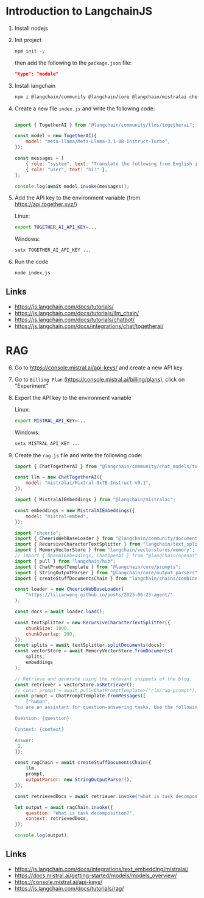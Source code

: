# Introduction to LangchainJS

1. Install nodejs

2. Init project

    ```bash
    npm init -y
    ```

    then add the following to the `package.json` file:

    ```json
    "type": "module"
    ```

3. Install langchain

    ```bash
    npm i @langchain/community @langchain/core @langchain/mistralai cheerio openai
    ```

4. Create a new file `index.js` and write the following code:

    ```javascript
    
    import { TogetherAI } from "@langchain/community/llms/togetherai";

    const model = new TogetherAI({
        model: "meta-llama/Meta-Llama-3.1-8B-Instruct-Turbo",
    });

    const messages = [
        { role: "system", text: "Translate the following from English into Italian" },
        { role: "user", text: "hi!" },
    ];

    console.log(await model.invoke(messages));
    ```

5. Add the API key to the environment variable (from https://api.together.xyz/)

    Linux:

    ```bash
    export TOGETHER_AI_API_KEY=...
    ```

    Windows:

    ```bash
    setx TOGETHER_AI_API_KEY ...
    ```

6. Run the code

    ```bash
    node index.js
    ```

## Links

- https://js.langchain.com/docs/tutorials/
- https://js.langchain.com/docs/tutorials/llm_chain/
- https://js.langchain.com/docs/tutorials/chatbot/
- https://js.langchain.com/docs/integrations/chat/togetherai/

# RAG

6. Go to https://console.mistral.ai/api-keys/ and create a new API key.

7. Go to `Billing Plan` (https://console.mistral.ai/billing/plans), click on "Experiment"

8. Export the API key to the environment variable

    Linux:

    ```bash
    export MISTRAL_API_KEY=...
    ```

    Windows:

    ```bash
    setx MISTRAL_API_KEY ...
    ```

9. Create the `rag.js` file and write the following code:

    ```javascript
    import { ChatTogetherAI } from "@langchain/community/chat_models/togetherai";

    const llm = new ChatTogetherAI({
        model: "mistralai/Mixtral-8x7B-Instruct-v0.1",
    });

    import { MistralAIEmbeddings } from "@langchain/mistralai";

    const embeddings = new MistralAIEmbeddings({
        model: "mistral-embed",
    });

    import "cheerio";
    import { CheerioWebBaseLoader } from "@langchain/community/document_loaders/web/cheerio";
    import { RecursiveCharacterTextSplitter } from "langchain/text_splitter";
    import { MemoryVectorStore } from "langchain/vectorstores/memory";
    // import { OpenAIEmbeddings, ChatOpenAI } from "@langchain/openai";
    import { pull } from "langchain/hub";
    import { ChatPromptTemplate } from "@langchain/core/prompts";
    import { StringOutputParser } from "@langchain/core/output_parsers";
    import { createStuffDocumentsChain } from "langchain/chains/combine_documents";

    const loader = new CheerioWebBaseLoader(
        "https://lilianweng.github.io/posts/2023-06-23-agent/"
    );

    const docs = await loader.load();

    const textSplitter = new RecursiveCharacterTextSplitter({
        chunkSize: 1000,
        chunkOverlap: 200,
    });
    const splits = await textSplitter.splitDocuments(docs);
    const vectorStore = await MemoryVectorStore.fromDocuments(
        splits,
        embeddings
    );

    // Retrieve and generate using the relevant snippets of the blog.
    const retriever = vectorStore.asRetriever();
    // const prompt = await pull<ChatPromptTemplate>("rlm/rag-prompt");
    const prompt = ChatPromptTemplate.fromMessages([
        ["human", `
    You are an assistant for question-answering tasks. Use the following pieces of retrieved context to answer the question. If you don't know the answer, just say that you don't know. Use three sentences maximum and keep the answer concise.

    Question: {question} 

    Context: {context} 

    Answer:
    `],
    ]);

    const ragChain = await createStuffDocumentsChain({
        llm,
        prompt,
        outputParser: new StringOutputParser(),
    });

    const retrievedDocs = await retriever.invoke("what is task decomposition");

    let output = await ragChain.invoke({
        question: "What is task decomposition?",
        context: retrievedDocs,
    });

    console.log(output);
    ```

## Links

- https://js.langchain.com/docs/integrations/text_embedding/mistralai/
- https://docs.mistral.ai/getting-started/models/models_overview/
- https://console.mistral.ai/api-keys/
- https://js.langchain.com/docs/tutorials/rag/
